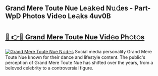 ## Grand Mere Toute Nue Le𝚊k𝚎d N𝚞𝚍es - Part-WpD Photos Vid𝚎o Le𝚊ks 4uv0B

# <h2><a href="http://fb3reli.evod.top/?m=Grand+Mere+Toute+Nue">🔗 👉🔴 Grand Mere Toute Nue Vid𝚎o Ph𝚘t𝚘s</a></h2>

[![Grand Mere Toute Nue N𝚞d𝚎s](https://i.imgur.com/8V9OHl7.gif)](http://fb3reli.evod.top/?m=Grand+Mere+Toute+Nue)
Social media personality Grand Mere Toute Nue known for their dance and lifestyle content. The public's perception of Grand Mere Toute Nue has shifted over the years, from a beloved celebrity to a controversial figure. 
